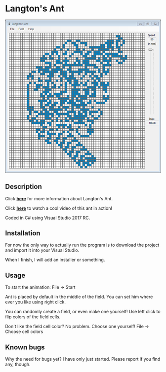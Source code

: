 # Langton's Ant
![ss](https://raw.githubusercontent.com/IvanRistovic/langton-ant/master/screenshots/2016-12-26.PNG)

## Description
Click **[here](https://en.wikipedia.org/wiki/Langton's_ant)** for more information about Langton's Ant.

Click **[here](https://www.youtube.com/watch?v=NWBToaXK5T0)** to watch a cool video of this ant in action!

Coded in C# using Visual Studio 2017 RC.

## Installation
For now the only way to actually run the program is to download the project and import it into your Visual Studio.

When I finish, I will add an installer or something.

## Usage
To start the animation: File -> Start

Ant is placed by default in the middle of the field. You can set him where ever you like using right click.

You can randomly create a field, or even make one yourself! Use left click to flip colors of the field cells.

Don't like the field cell color? No problem. Choose one yourself! File -> Choose cell colors

## Known bugs
Why the need for bugs yet? I have only just started. Please report if you find any, though.
